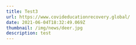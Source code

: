 ```yaml
---
title: Test3
url: https://www.covideducationrecovery.global/
date: 2021-06-04T18:32:49.069Z
thumbnail: /img/news/deer.jpg
description: test
---
```


